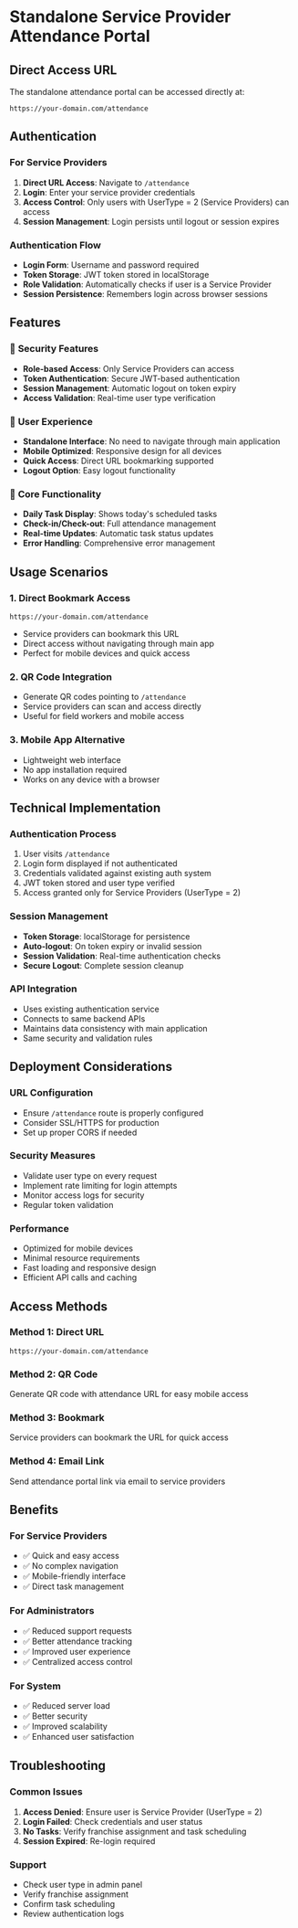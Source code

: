 # Standalone Service Provider Attendance Portal

## Direct Access URL

The standalone attendance portal can be accessed directly at:

```
https://your-domain.com/attendance
```

## Authentication

### For Service Providers
1. **Direct URL Access**: Navigate to `/attendance`
2. **Login**: Enter your service provider credentials
3. **Access Control**: Only users with UserType = 2 (Service Providers) can access
4. **Session Management**: Login persists until logout or session expires

### Authentication Flow
- **Login Form**: Username and password required
- **Token Storage**: JWT token stored in localStorage
- **Role Validation**: Automatically checks if user is a Service Provider
- **Session Persistence**: Remembers login across browser sessions

## Features

### 🔐 **Security Features**
- **Role-based Access**: Only Service Providers can access
- **Token Authentication**: Secure JWT-based authentication
- **Session Management**: Automatic logout on token expiry
- **Access Validation**: Real-time user type verification

### 📱 **User Experience**
- **Standalone Interface**: No need to navigate through main application
- **Mobile Optimized**: Responsive design for all devices
- **Quick Access**: Direct URL bookmarking supported
- **Logout Option**: Easy logout functionality

### 🎯 **Core Functionality**
- **Daily Task Display**: Shows today's scheduled tasks
- **Check-in/Check-out**: Full attendance management
- **Real-time Updates**: Automatic task status updates
- **Error Handling**: Comprehensive error management

## Usage Scenarios

### 1. **Direct Bookmark Access**
```
https://your-domain.com/attendance
```
- Service providers can bookmark this URL
- Direct access without navigating through main app
- Perfect for mobile devices and quick access

### 2. **QR Code Integration**
- Generate QR codes pointing to `/attendance`
- Service providers can scan and access directly
- Useful for field workers and mobile access

### 3. **Mobile App Alternative**
- Lightweight web interface
- No app installation required
- Works on any device with a browser

## Technical Implementation

### **Authentication Process**
1. User visits `/attendance`
2. Login form displayed if not authenticated
3. Credentials validated against existing auth system
4. JWT token stored and user type verified
5. Access granted only for Service Providers (UserType = 2)

### **Session Management**
- **Token Storage**: localStorage for persistence
- **Auto-logout**: On token expiry or invalid session
- **Session Validation**: Real-time authentication checks
- **Secure Logout**: Complete session cleanup

### **API Integration**
- Uses existing authentication service
- Connects to same backend APIs
- Maintains data consistency with main application
- Same security and validation rules

## Deployment Considerations

### **URL Configuration**
- Ensure `/attendance` route is properly configured
- Consider SSL/HTTPS for production
- Set up proper CORS if needed

### **Security Measures**
- Validate user type on every request
- Implement rate limiting for login attempts
- Monitor access logs for security
- Regular token validation

### **Performance**
- Optimized for mobile devices
- Minimal resource requirements
- Fast loading and responsive design
- Efficient API calls and caching

## Access Methods

### **Method 1: Direct URL**
```
https://your-domain.com/attendance
```

### **Method 2: QR Code**
Generate QR code with attendance URL for easy mobile access

### **Method 3: Bookmark**
Service providers can bookmark the URL for quick access

### **Method 4: Email Link**
Send attendance portal link via email to service providers

## Benefits

### **For Service Providers**
- ✅ Quick and easy access
- ✅ No complex navigation
- ✅ Mobile-friendly interface
- ✅ Direct task management

### **For Administrators**
- ✅ Reduced support requests
- ✅ Better attendance tracking
- ✅ Improved user experience
- ✅ Centralized access control

### **For System**
- ✅ Reduced server load
- ✅ Better security
- ✅ Improved scalability
- ✅ Enhanced user satisfaction

## Troubleshooting

### **Common Issues**
1. **Access Denied**: Ensure user is Service Provider (UserType = 2)
2. **Login Failed**: Check credentials and user status
3. **No Tasks**: Verify franchise assignment and task scheduling
4. **Session Expired**: Re-login required

### **Support**
- Check user type in admin panel
- Verify franchise assignment
- Confirm task scheduling
- Review authentication logs

